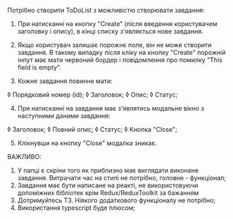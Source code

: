 Потрібно створити ToDoList з можливістю створювати завдання:

1. При натисканні на кнопку "Create" (після введення користувачем заголовку і опису), в кінці списку з'являється нове завдання.

2. Якщо користувач залишає порожнє поле, він не може створити завдання. В такому випадку після кліку на кнопку "Create" порожній інпут має мати червоний бордер і повідомлення про помилку "This field is empty".

3. Кожне завдання повинне мати:

◊ Порядковий номер (id);
◊ Заголовок;
◊ Опис;
◊ Статус;

4. При натисканні на завдання має з'являтись модальне вікно з наступними даними завдання:

◊ Заголовок;
◊ Повний опис;
◊ Статус;
◊ Кнопка "Close";

5. Клікнувши на кнопку "Close" модалка зникає.

ВАЖЛИВО:

1. У папці є скріни того як приблизно має виглядати виконане завдання. Витрачати час на стилі не потрібно, головне - функціонал;
2. Завдання має бути написане на реакті, не використовуючи допоміжних бібліотек крім Redux/ReduxToolkit за бажанням
3. Дотримуйтесь ТЗ. Ніякого додаткового функціоналу не потрібно;
4. Використання typescript буде плюсом;
